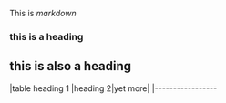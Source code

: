 This is *markdown*

### this is a heading

## this is also a heading

|table heading 1 |heading 2|yet more|
|-----------------
